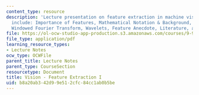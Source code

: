 ```yaml
---
content_type: resource
description: 'Lecture presentation on feature extraction in machine vision. Topics
  include: Importance of Features, Mathematical Notation & Background, Fourier Transform,
  Windowed Fourier Transform, Wavelets, Feature Anecdote, Literature, and Homework.'
file: https://ol-ocw-studio-app-production.s3.amazonaws.com/courses/9-913-pattern-recognition-for-machine-vision-fall-2004/b8a20ab342d99e512cfc84cc1ab0b5be_class_3.pdf
file_type: application/pdf
learning_resource_types:
- Lecture Notes
ocw_type: OCWFile
parent_title: Lecture Notes
parent_type: CourseSection
resourcetype: Document
title: Vision - Feature Extraction I
uid: b8a20ab3-42d9-9e51-2cfc-84cc1ab0b5be
---
```

